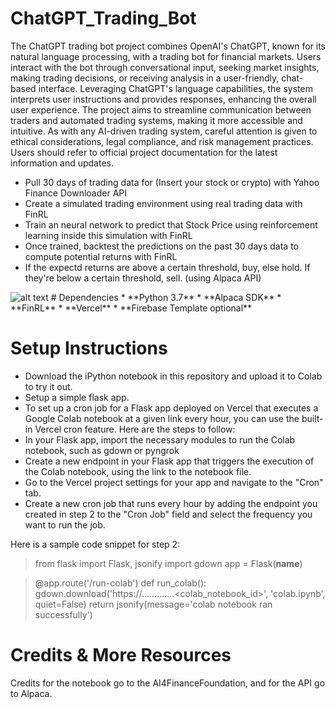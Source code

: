 # ChatGPT_Trading_Bot

The ChatGPT trading bot project combines OpenAI's ChatGPT, known for its natural language processing, with a trading bot for financial markets. Users interact with the bot through conversational input, seeking market insights, making trading decisions, or receiving analysis in a user-friendly, chat-based interface. Leveraging ChatGPT's language capabilities, the system interprets user instructions and provides responses, enhancing the overall user experience. The project aims to streamline communication between traders and automated trading systems, making it more accessible and intuitive. As with any AI-driven trading system, careful attention is given to ethical considerations, legal compliance, and risk management practices. Users should refer to official project documentation for the latest information and updates.

* Pull 30 days of trading data for (Insert your stock or crypto) with Yahoo Finance Downloader API
* Create a simulated trading environment using real trading data with FinRL
* Train an neural network to predict that Stock Price using reinforcement learning inside this simulation with FinRL
* Once trained, backtest the predictions on the past 30 days data to compute potential returns with FinRL
* If the expectd returns are above a certain threshold, buy, else hold. If they're below a certain threshold, sell. (using Alpaca API)

<img src="https://camo.githubusercontent.com/b0ebbb985cd4de4f5944305231d225d512cdee29d35448cb1a3b18a1b82dfd59/68747470733a2f2f692e6962622e636f2f344b4a783979302f53637265656e2d53686f742d323032332d30312d31332d61742d31302d30342d33392d414d2e706e67" alt="alt text" data-canonical-src="https://i.ibb.co/4KJx9y0/Screen-Shot-2023-01-13-at-10-04-39-AM.png" style="max-width: 100%;">
# Dependencies
* **Python 3.7**
* **Alpaca SDK**
* **FinRL**
* **Vercel**
* **Firebase Template optional**

# Setup Instructions
*  Download the iPython notebook in this repository and upload it to Colab to try it out.
* Setup a simple flask app.
* To set up a cron job for a Flask app deployed on Vercel that executes a Google Colab notebook at a given link every hour, you can use the built-in Vercel cron feature. Here are the steps to follow:
* In your Flask app, import the necessary modules to run the Colab notebook, such as gdown or pyngrok
* Create a new endpoint in your Flask app that triggers the execution of the Colab notebook, using the link to the notebook file.
* Go to the Vercel project settings for your app and navigate to the "Cron" tab.
* Create a new cron job that runs every hour by adding the endpoint you created in step 2 to the "Cron Job" field and select the frequency you want to run the job.

Here is a sample code snippet for step 2:


> from flask import Flask, jsonify
> import gdown
> app = Flask(__name__)

> @app.route('/run-colab')
> def run_colab():
  >  gdown.download('https://.............<colab_notebook_id>', 'colab.ipynb', quiet=False)
   > return jsonify(message='colab notebook ran successfully')

# Credits & More Resources
Credits for the notebook go to the AI4FinanceFoundation, and for the API go to Alpaca.
